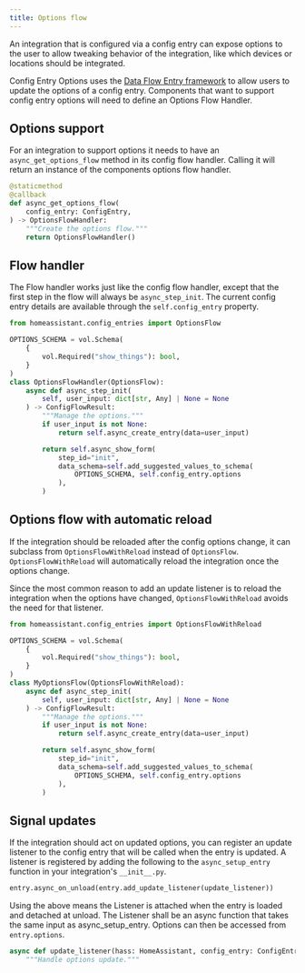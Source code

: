 ```yaml
---
title: Options flow
---
```


An integration that is configured via a config entry can expose options to the user to allow tweaking behavior of the integration, like which devices or locations should be integrated.

Config Entry Options uses the [Data Flow Entry framework](data_entry_flow_index.md) to allow users to update the options of a config entry. Components that want to support config entry options will need to define an Options Flow Handler.

## Options support

For an integration to support options it needs to have an `async_get_options_flow` method in its config flow handler. Calling it will return an instance of the components options flow handler.

```python
@staticmethod
@callback
def async_get_options_flow(
    config_entry: ConfigEntry,
) -> OptionsFlowHandler:
    """Create the options flow."""
    return OptionsFlowHandler()
```

## Flow handler

The Flow handler works just like the config flow handler, except that the first step in the flow will always be `async_step_init`. The current config entry details are available through the `self.config_entry` property.

```python
from homeassistant.config_entries import OptionsFlow

OPTIONS_SCHEMA = vol.Schema(
    {
        vol.Required("show_things"): bool,
    }
)
class OptionsFlowHandler(OptionsFlow):
    async def async_step_init(
        self, user_input: dict[str, Any] | None = None
    ) -> ConfigFlowResult:
        """Manage the options."""
        if user_input is not None:
            return self.async_create_entry(data=user_input)

        return self.async_show_form(
            step_id="init",
            data_schema=self.add_suggested_values_to_schema(
                OPTIONS_SCHEMA, self.config_entry.options
            ),
        )
```

## Options flow with automatic reload

If the integration should be reloaded after the config options change, it can subclass from `OptionsFlowWithReload` instead of `OptionsFlow`. `OptionsFlowWithReload` will automatically reload the integration once the options change.

Since the most common reason to add an update listener is to reload the integration when the options have changed, `OptionsFlowWithReload` avoids the need for that listener.

```python
from homeassistant.config_entries import OptionsFlowWithReload

OPTIONS_SCHEMA = vol.Schema(
    {
        vol.Required("show_things"): bool,
    }
)
class MyOptionsFlow(OptionsFlowWithReload):
    async def async_step_init(
        self, user_input: dict[str, Any] | None = None
    ) -> ConfigFlowResult:
        """Manage the options."""
        if user_input is not None:
            return self.async_create_entry(data=user_input)

        return self.async_show_form(
            step_id="init",
            data_schema=self.add_suggested_values_to_schema(
                OPTIONS_SCHEMA, self.config_entry.options
            ),
        )
```

## Signal updates

If the integration should act on updated options, you can register an update listener to the config entry that will be called when the entry is updated. A listener is registered by adding the following to the `async_setup_entry` function in your integration's `__init__.py`.

```python
entry.async_on_unload(entry.add_update_listener(update_listener))
```

Using the above means the Listener is attached when the entry is loaded and detached at unload. The Listener shall be an async function that takes the same input as async_setup_entry. Options can then be accessed from `entry.options`.

```python
async def update_listener(hass: HomeAssistant, config_entry: ConfigEntry):
    """Handle options update."""
```
